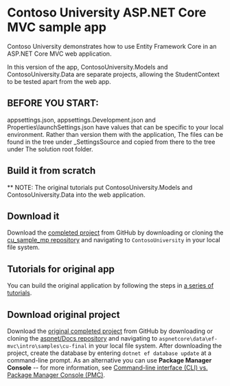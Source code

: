 # Contoso University ASP.NET Core MVC sample app

Contoso University demonstrates how to use Entity Framework Core in an
ASP.NET Core MVC web application.

In this version of the app, ContosoUniversity.Models and ContosoUniversity.Data are separate projects, allowing the StudentContext to be tested apart from the
web app.

## BEFORE YOU START:

appsettings.json, appsettings.Development.json and Properties\launchSettings.json have values
that can be specific to your local environment.  Rather than version them with the application,
The files can be found in the tree under _SettingsSource and copied from there to the tree under
The solution root folder.

## Build it from scratch

** NOTE: The original tutorials put ContosoUniversity.Models and ContosoUniversity.Data into the web application.

## Download it

Download the [completed project](https://github.com/bgoodearl/cu_sample_mp) from GitHub by downloading or cloning the [cu_sample_mp repository](https://github.com/bgoodearl/cu_sample_mp) and navigating to `ContosoUniversity` in your local file system.

## Tutorials for original app

You can build the original application by following the steps in [a series of tutorials](https://docs.asp.net/en/latest/data/ef-mvc/intro.html).

## Download original project

Download the [original completed project](https://github.com/aspnet/Docs/tree/master/aspnetcore/data/ef-mvc/intro/samples/cu-final) from GitHub by downloading or cloning the [aspnet/Docs repository](https://github.com/aspnet/Docs) and navigating to `aspnetcore\data\ef-mvc\intro\samples\cu-final` in your local file system.  After downloading the project, create the database by entering `dotnet ef database update` at a command-line prompt. As an alternative you can use **Package Manager Console** -- for more information, see [Command-line interface (CLI) vs. Package Manager Console (PMC)](https://docs.microsoft.com/en-us/aspnet/core/data/ef-mvc/migrations#command-line-interface-cli-vs-package-manager-console-pmc).
